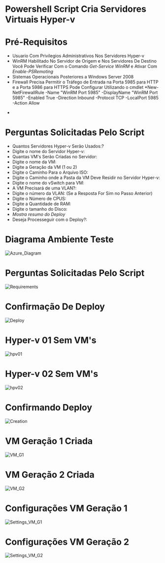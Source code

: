 # Powershell Script Cria Servidores Virtuais Hyper-v

# Pré-Requisitos
- Usuario Com Privilegios Administrativos Nos Servidores Hyper-v
- WinRM Habilitado No Servidor de Origem e Nos Servidores De Destino
  Você Pode Verificar Com o Comando *Get-Service WinRM* e Ativar Com *Enable-PSRemoting*
- Sistemas Operacionais Posteriores a Windows Server 2008
- Firewall Precisa Permitir o Tráfego de Entrada na Porta 5985 para HTTP e a Porta 5986 para HTTPS
  Pode Configurar Utilizando o cmdlet *New-NetFirewallRule -Name "WinRM Port 5985" -DisplayName "WinRM Port 5985" -Enabled True -Direction Inbound -Protocol TCP -LocalPort 5985 -Action Allow
*
  
# Perguntas Solicitadas Pelo Script
- Quantos Servidores Hyper-v Serão Usados:?
- Digite o nome do Servidor Hyper-v:
- Quantas VM's Serão Criadas no Servidor:
- Digite o nome da VM:
- Digite a Geração da VM (1 ou 2)
- Digite o Caminho Para o Arquivo ISO:
- Digite o Caminho onde a Pasta da VM Deve Residir no Servidor Hyper-v:
- Digite o nome do vSwitch para VM:
- A VM Precisará de uma VLAN?:
- Digite o número da VLAN: (Se a Resposta For Sim no Passo Anterior)
- Digite o Número de CPUS:
- Digite a Quantidade de RAM:
- Digite o tamanho do Disco:
- *Mostra resumo do Deploy*
- Deseja Processeguir com o Deploy?:




# Diagrama Ambiente Teste
![Azure_Diagram](https://github.com/thiagomuller1/Script_Create_VM/assets/87444620/18b99c56-647e-4152-bde3-d0545f79150e)

# Perguntas Solicitadas Pelo Script
![Requirements](https://github.com/thiagomuller1/Script_Create_VM/assets/87444620/0129abc3-c080-45da-824d-fc37d4c895d3)

# Confirmação De Deploy
![Deploy](https://github.com/thiagomuller1/Script_Create_VM/assets/87444620/3e80d2f7-04e0-4f7e-ab0a-0153d68bcd6d)

# Hyper-v 01 Sem VM's
![hpv01](https://github.com/thiagomuller1/Script_Create_VM/assets/87444620/bc644135-4147-451e-90ae-80d62aed962c)

# Hyper-v 02 Sem VM's
![hpv02](https://github.com/thiagomuller1/Script_Create_VM/assets/87444620/f0fb66a0-6ee6-4b32-8c75-d6c931c34c17)

# Confirmando Deploy
![Creation](https://github.com/thiagomuller1/Script_Create_VM/assets/87444620/533df2b0-ada2-4c68-a10f-ec4d5799eaaf)

# VM Geração 1 Criada
![VM_G1](https://github.com/thiagomuller1/Script_Create_VM/assets/87444620/e1d9b82f-a3a8-42e7-a893-650003da8f16)

# VM Geração 2 Criada
![VM_G2](https://github.com/thiagomuller1/Script_Create_VM/assets/87444620/2131d0a3-4bbf-49b7-bbfb-818e93db14ae)

# Configurações VM Geração 1
![Settings_VM_G1](https://github.com/thiagomuller1/Script_Create_VM/assets/87444620/a629b950-78b6-4035-94a2-3642d3eebef9)

# Configurações VM Geração 2
![Settings_VM_G2](https://github.com/thiagomuller1/Script_Create_VM/assets/87444620/60f3d91e-2883-4c2f-b98b-3d22bd127970)
